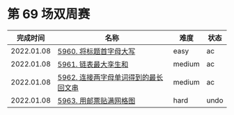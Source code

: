 # 第 69 场双周赛

**完成时间**|**名称**|**难度**|**状态**
------------|--------|--------|-------
2022.01.08|[5960. 将标题首字母大写](./5960.%20将标题首字母大写)|easy|ac
2022.01.08|[5961. 链表最大孪生和](./5961.%20链表最大孪生和)|medium|ac
2022.01.08|[5962. 连接两字母单词得到的最长回文串](./5962.%20连接两字母单词得到的最长回文串)|medium|ac
2022.01.08|[5963. 用邮票贴满网格图](./5963.%20用邮票贴满网格图)|hard|undo

